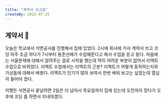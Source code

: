 ```yaml
---
title: "계약서 쓰고옴"
createBy: 2022-07-25
---
```


## 계약서 🎪
오늘은 학교에서 석면공사를 진행해서 집에 있었다. 2시에 회사에 가서 계약서 쓰고 코딩 아주 조금 하다가 7시부터 용준선배가 수업해준다고 해서 수업을 듣고 왔다. 처음에는 서울문제에 대해서 알려주는 걸로 시작을 했는데 딱히 어려운 부분이 없어서 리엑트 수업으로 바뀌었다. 리엑트 수업에서는 리엑트의 근본? 리엑트가 어떻게 동작하는지와 가상돔에 대해서 배웠다. 리엑트가 인기가 많아 보여서 한번 배워 보고는 싶었는데 열심히 들어야 겠다.
<br>
<br>
어쨌든 석면공사 끝날려면 2일은 더 남아서 목요일까지 집에 있는데 오전까지 잤다가 오후에 코딩 좀 하면서 지내야겠다.




